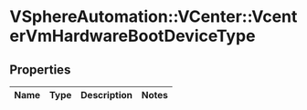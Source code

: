 # VSphereAutomation::VCenter::VcenterVmHardwareBootDeviceType

## Properties
Name | Type | Description | Notes
------------ | ------------- | ------------- | -------------


